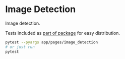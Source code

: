 # Image Detection

Image detection.

Tests included as [part of package](https://docs.pytest.org/en/7.1.x/explanation/goodpractices.html#tests-as-part-of-application-code) for easy distribution.

```bash
pytest --pyargs app/pages/image_detection
# or just run
pytest
```
